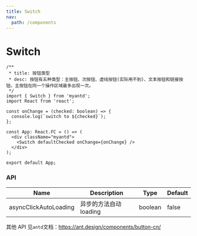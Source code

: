 ```yaml
---
title: Switch
nav:
  path: /components
---
```


# Switch

```tsx
/**
 * title: 按钮类型
 * desc: 按钮有五种类型：主按钮、次按钮、虚线按钮(实际用不到)、文本按钮和链接按钮。主按钮在同一个操作区域最多出现一次。
 */
import { Switch } from 'myantd';
import React from 'react';

const onChange = (checked: boolean) => {
  console.log(`switch to ${checked}`);
};

const App: React.FC = () => (
  <div className="myantd">
    <Switch defaultChecked onChange={onChange} />
  </div>
);

export default App;
```

### API

| Name                  | Description            | Type    | Default |
| --------------------- | ---------------------- | ------- | ------- |
| asyncClickAutoLoading | 异步的方法自动 loading | boolean | false   |

其他 API 见`antd`文档：https://ant.design/components/button-cn/
